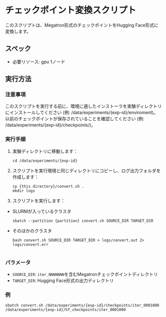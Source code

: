# チェックポイント変換スクリプト

このスクリプトは、Megatron形式のチェックポイントをHugging Face形式に変換します。

## スペック
- 必要リソース: gpu 1ノード

## 実行方法

### 注意事項
このスクリプトを実行する前に、環境に適したインストーラを実験ディレクトリにインストールしてください (例: /data/experiments/{exp-id}/enviroment)。
以前のチェックポイントが保存されていることを確認してください (例: /data/experiments/{exp-id}/checkpoints/)。

### 実行手順

1. 実験ディレクトリに移動します：
    ```shell
    cd /data/experiments/{exp-id}
    ```

2. スクリプトを実行環境と同じディレクトリにコピーし、ログ出力フォルダを作成します：
    ```shell
    cp {this directory}/convert.sh .
    mkdir logs
    ```

3. スクリプトを実行します：
  - SLURMが入っているクラスタ
    ```shell
    sbatch --partition {partition} convert.sh SOURCE_DIR TARGET_DIR
    ```
  - そのほかのクラスタ
    ```shell
    bash convert.sh SOURCE_DIR TARGET_DIR > logs/convert.out 2> logs/convert.err


### パラメータ

- `SOURCE_DIR`: `iter_NNNNNNN`を含むMegatronチェックポイントディレクトリ
- `TARGET_DIR`: Hugging Face形式の出力ディレクトリ

### 例

```shell
sbatch convert.sh /data/experiments/{exp-id}/checkpoints/iter_0001000 /data/experiments/{exp-id}/hf_checkpoints/iter_0001000
```

